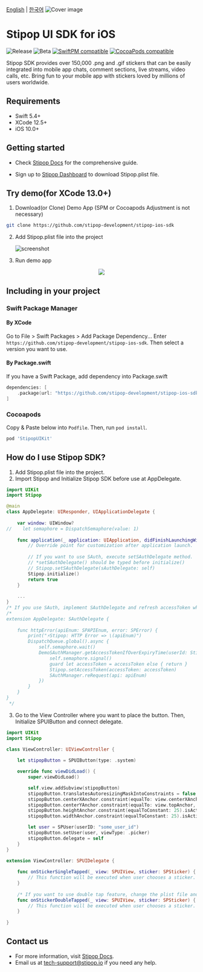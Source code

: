 [English](./README.md) | [한국어](./README.kr.md)
![Cover image](https://user-images.githubusercontent.com/30883319/139041228-f88b6e2f-4523-4d56-913e-927956e88dc6.png)

# Stipop UI SDK for iOS

![Release](https://img.shields.io/github/v/release/stipop-development/stipop-ios-sdk?sort=semver&style=flat&label=release)
![Beta](https://img.shields.io/github/v/release/stipop-development/stipop-ios-sdk?include_prereleases&sort=semver&style=flat&label=beta)
[![SwiftPM compatible](https://img.shields.io/badge/SwiftPM-compatible-green.svg?style=flat)](https://swift.org/package-manager/)
[![CocoaPods compatible](https://img.shields.io/badge/CocoaPods-compatible-green.svg?style=flat)](https://cocoapods.org/pods/Stipop)

Stipop SDK provides over 150,000 .png and .gif stickers that can be easily integrated into mobile app chats, comment sections, live streams, video calls, etc. Bring fun to your mobile app with stickers loved by millions of users worldwide.

## Requirements

- Swift 5.4+
- XCode 12.5+
- iOS 10.0+

## Getting started

- Check [Stipop Docs](https://docs.stipop.io/en/sdk/ios/get-started/quick-start) for the comprehensive guide.

- Sign up to [Stipop Dashboard](https://dashboard.stipop.io/create-application) to download Stipop.plist file.

## Try demo(for XCode 13.0+)

1. Download(or Clone) Demo App
   (SPM or Cocoapods Adjustment is not necessary)

```bash
git clone https://github.com/stipop-development/stipop-ios-sdk
```

2. Add Stipop.plist file into the project

   ![screenshot](https://user-images.githubusercontent.com/30883319/138623975-d5666bad-e0b4-405b-beaf-ed233e376135.png)

3. Run demo app

<p align="center"><img src="https://user-images.githubusercontent.com/30883319/139041399-d4aee7d3-387f-4f9e-a045-f239a0cc2918.png"></p>

## Including in your project

### Swift Package Manager

#### By XCode

Go to File > Swift Packages > Add Package Dependency...
Enter `https://github.com/stipop-development/stipop-ios-sdk`. Then select a version you want to use.

#### By Package.swift

If you have a Swift Package, add dependency into Package.swift

```swift
dependencies: [
    .package(url: "https://github.com/stipop-development/stipop-ios-sdk.git", .upToNextMajor(from: "0.9.3"))
]
```

### Cocoapods

Copy & Paste below into `Podfile`. Then, run `pod install`.

```ruby
pod 'StipopUIKit'
```


How do I use Stipop SDK?
-------------------

1. Add Stipop.plist file into the project.
2. Import Stipop and Initialize Stipop SDK before use at AppDelegate.
```swift
import UIKit
import Stipop

@main
class AppDelegate: UIResponder, UIApplicationDelegate {
    
    var window: UIWindow?
//    let semaphore = DispatchSemaphore(value: 1)
    
    func application(_ application: UIApplication, didFinishLaunchingWithOptions launchOptions: [UIApplication.LaunchOptionsKey: Any]?) -> Bool {
        // Override point for customization after application launch.
        
        // If you want to use SAuth, execute setSAuthDelegate method.
        // *setSAuthDelegate() should be typed before initialize()
        // Stipop.setSAuthDelegate(sAuthDelegate: self)
        Stipop.initialize()
        return true
    }
    
    ...
}
/* If you use SAuth, implement SAuthDelegate and refresh accessToken when authorization error occured. */
/*
extension AppDelegate: SAuthDelegate {
    
    func httpError(apiEnum: SPAPIEnum, error: SPError) {
        print("⚡️Stipop: HTTP Error => \(apiEnum)")
        DispatchQueue.global().async {
            self.semaphore.wait()
            DemoSAuthManager.getAccessTokenIfOverExpiryTime(userId: Stipop.getUser().userID, completion: { accessToken in
                self.semaphore.signal()
                guard let accessToken = accessToken else { return }
                Stipop.setAccessToken(accessToken: accessToken)
                SAuthManager.reRequest(api: apiEnum)
            })
        }
    }
}
 */
```
3. Go to the View Controller where you want to place the button. Then, Initialize SPUIButton and connect delegate.

```swift
import UIKit
import Stipop

class ViewController: UIViewController {
  
    let stipopButton = SPUIButton(type: .system)

    override func viewDidLoad() {
        super.viewDidLoad()

        self.view.addSubview(stipopButton)
        stipopButton.translatesAutoresizingMaskIntoConstraints = false
        stipopButton.centerXAnchor.constraint(equalTo: view.centerXAnchor).isActive = true
        stipopButton.centerYAnchor.constraint(equalTo: view.topAnchor, constant: 150).isActive = true
        stipopButton.heightAnchor.constraint(equalToConstant: 25).isActive = true
        stipopButton.widthAnchor.constraint(equalToConstant: 25).isActive = true

        let user = SPUser(userID: "some_user_id")
        stipopButton.setUser(user, viewType: .picker)
        stipopButton.delegate = self
    }
}

extension ViewController: SPUIDelegate {
 
    func onStickerSingleTapped(_ view: SPUIView, sticker: SPSticker) {
        // This function will be executed when user chooses a sticker.
    }
  
    /* If you want to use double tap feature, change the plist file and implement this function. */
    func onStickerDoubleTapped(_ view: SPUIView, sticker: SPSticker) {
        // This function will be executed when user chooses a sticker.
    }
  
}
```

## Contact us

- For more information, visit [Stipop Docs](https://docs.stipop.io/en/sdk/ios/get-started/quick-start).
- Email us at tech-support@stipop.io if you need any help.
